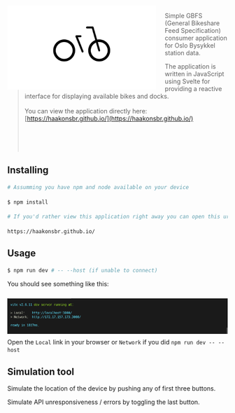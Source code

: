<img src="src/assets/bike-loader.gif" align="left" height="192px" />
<img align="left" width="0" height="192px" hspace="10"/>

> Simple GBFS (General Bikeshare Feed Specification) consumer application for Oslo Bysykkel station data.

> The application is written in JavaScript using Svelte for providing a reactive interface for displaying available bikes and docks. 
<br><br>
> You can view the application directly here: [https://haakonsbr.github.io/](https://haakonsbr.github.io/)
<br><br><br><br><br>

## Installing

```sh
# Assumming you have npm and node available on your device

$ npm install

# If you'd rather view this application right away you can open this url

https://haakonsbr.github.io/
```

## Usage

```sh
$ npm run dev # -- --host (if unable to connect)
```

You should see something like this:

<img style="display: inline-block;" src="doc/vite-dev.png" align="left" vspace="10"/>

Open the ``Local`` link in your browser or ``Network`` if you did ``npm run dev -- --host``

## Simulation tool

Simulate the location of the device by pushing any of first three buttons.

Simulate API unresponsiveness / errors by toggling the last button.

